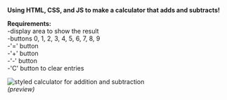 <strong>Using HTML, CSS, and JS to make a calculator that adds and subtracts!</strong>

<strong>Requirements:</strong><br>
-display area to show the result<br>
-buttons 0, 1, 2, 3, 4, 5, 6, 7, 8, 9<br>
-'=' button <br>
-'+' button<br>
-'-' button<br>
-'C' button to clear entries<br>

![styled calculator for addition and subtraction](https://cloud.githubusercontent.com/assets/10386036/19877426/93c0cd78-9fb5-11e6-8794-0ee70bb58335.png) <br>
<em> (preview)<em>
